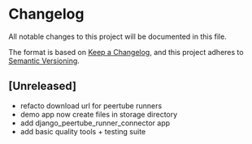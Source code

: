 # Changelog

All notable changes to this project will be documented in this file.

The format is based on
[Keep a Changelog](https://keepachangelog.com/en/1.0.0/),
and this project adheres to
[Semantic Versioning](https://semver.org/spec/v2.0.0.html).

## [Unreleased]

- refacto download url for peertube runners
- demo app now create files in storage directory
- add django_peertube_runner_connector app
- add basic quality tools + testing suite 